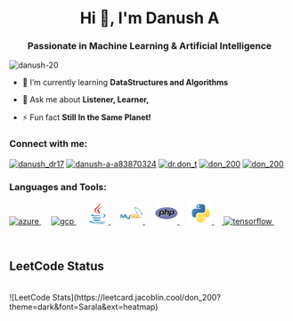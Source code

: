 <h1 align="center">Hi 👋, I'm Danush A</h1>
<h3 align="center">Passionate in Machine Learning & Artificial Intelligence</h3>

<p align="left"> <img src="https://komarev.com/ghpvc/?username=danush-20&label=Profile%20views&color=0e75b6&style=flat" alt="danush-20" /> </p>

- 🌱 I’m currently learning **DataStructures and Algorithms**

- 💬 Ask me about **Listener, Learner,**

- ⚡ Fun fact **Still In the Same Planet!**

<h3 align="left">Connect with me:</h3>
<p align="left">
<a href="https://twitter.com/danush_dr17" target="blank"><img align="center" src="https://raw.githubusercontent.com/rahuldkjain/github-profile-readme-generator/master/src/images/icons/Social/twitter.svg" alt="danush_dr17" height="30" width="40" /></a>
<a href="https://linkedin.com/in/danush-a-a83870324" target="blank"><img align="center" src="https://raw.githubusercontent.com/rahuldkjain/github-profile-readme-generator/master/src/images/icons/Social/linked-in-alt.svg" alt="danush-a-a83870324" height="30" width="40" /></a>
<a href="https://instagram.com/dr.don_t" target="blank"><img align="center" src="https://raw.githubusercontent.com/rahuldkjain/github-profile-readme-generator/master/src/images/icons/Social/instagram.svg" alt="dr.don_t" height="30" width="40" /></a>
<a href="https://www.codechef.com/users/don_200" target="blank"><img align="center" src="https://cdn.jsdelivr.net/npm/simple-icons@3.1.0/icons/codechef.svg" alt="don_200" height="30" width="40" /></a>
<a href="https://www.leetcode.com/don_200" target="blank"><img align="center" src="https://raw.githubusercontent.com/rahuldkjain/github-profile-readme-generator/master/src/images/icons/Social/leet-code.svg" alt="don_200" height="30" width="40" /></a>
</p>

<h3 align="left">Languages and Tools:</h3>
<p align="left"> <a href="https://azure.microsoft.com/en-in/" target="_blank" rel="noreferrer"> <img src="https://www.vectorlogo.zone/logos/microsoft_azure/microsoft_azure-icon.svg" alt="azure" width="40" height="40"/> </a>&emsp; 
  <a href="https://cloud.google.com" target="_blank" rel="noreferrer"> <img src="https://www.vectorlogo.zone/logos/google_cloud/google_cloud-icon.svg" alt="gcp" width="40" height="40"/> </a>&emsp;
  <a href="https://www.java.com" target="_blank" rel="noreferrer"> <img src="https://raw.githubusercontent.com/devicons/devicon/master/icons/java/java-original.svg" alt="java" width="40" height="40"/> </a> &emsp;
  <a href="https://www.mysql.com/" target="_blank" rel="noreferrer"> <img src="https://raw.githubusercontent.com/devicons/devicon/master/icons/mysql/mysql-original-wordmark.svg" alt="mysql" width="40" height="40"/> </a>&emsp;
  <a href="https://www.php.net" target="_blank" rel="noreferrer"> <img src="https://raw.githubusercontent.com/devicons/devicon/master/icons/php/php-original.svg" alt="php" width="40" height="40"/> </a>&emsp;
  <a href="https://www.python.org" target="_blank" rel="noreferrer"> <img src="https://raw.githubusercontent.com/devicons/devicon/master/icons/python/python-original.svg" alt="python" width="40" height="40"/> </a> 
  &emsp;<a href="https://www.tensorflow.org" target="_blank" rel="noreferrer"> <img src="https://www.vectorlogo.zone/logos/tensorflow/tensorflow-icon.svg" alt="tensorflow" width="40" height="40"/> </a>&emsp; </p>
<br>

<h2>LeetCode Status</h2> <br>
![LeetCode Stats](https://leetcard.jacoblin.cool/don_200?theme=dark&font=Sarala&ext=heatmap)
